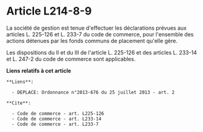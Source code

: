 # Article L214-8-9

La société de gestion est tenue d'effectuer les déclarations prévues aux articles L. 225-126 et L. 233-7 du code de commerce,
pour l'ensemble des actions détenues par les fonds communs de placement qu'elle gère. 

Les dispositions du II et du III de l'article L. 225-126 et des articles L. 233-14 et L. 247-2 du code de commerce sont
applicables.

**Liens relatifs à cet article**

	**Liens**:

	  - DEPLACE: Ordonnance n°2013-676 du 25 juillet 2013 - art. 2

	**Cite**:

	  - Code de commerce - art. L225-126
	  - Code de commerce - art. L233-14
	  - Code de commerce - art. L233-7
